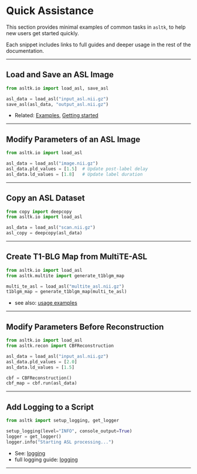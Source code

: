 # **Quick Assistance**

This section provides minimal examples of common tasks in `asltk`, to help new users get started quickly.

Each snippet includes links to full guides and deeper usage in the rest of the documentation.

---

## Load and Save an ASL Image

```python
from asltk.io import load_asl, save_asl

asl_data = load_asl("input_asl.nii.gz")
save_asl(asl_data, "output_asl.nii.gz")
```
* Related: [Examples](docs/usage_examples.md), [Getting started](docs/getting_started.md)
---
## Modify Parameters of an ASL Image
```python
from asltk.io import load_asl

asl_data = load_asl("image.nii.gz")
asl_data.pld_values = [1.5]  # Update post-label delay
asl_data.ld_values = [1.8]   # Update label duration
```
---
## Copy an ASL Dataset
```python
from copy import deepcopy
from asltk.io import load_asl

asl_data = load_asl("scan.nii.gz")
asl_copy = deepcopy(asl_data)
```
---
## Create T1-BLG Map from MultiTE-ASL
```python
from asltk.io import load_asl
from asltk.multite import generate_t1blgm_map

multi_te_asl = load_asl("multite_asl.nii.gz")
t1blgm_map = generate_t1blgm_map(multi_te_asl)
```
* see also: [usage examples](usage_examples.md)
---
## Modify Parameters Before Reconstruction
```python
from asltk.io import load_asl
from asltk.recon import CBFReconstruction

asl_data = load_asl("input_asl.nii.gz")
asl_data.pld_values = [2.0]
asl_data.ld_values = [1.5]

cbf = CBFReconstruction()
cbf_map = cbf.run(asl_data)
```
---
## Add Logging to a Script
```python
from asltk import setup_logging, get_logger

setup_logging(level="INFO", console_output=True)
logger = get_logger()
logger.info("Starting ASL processing...")
```
* See: [logging](logging.md)
* full logging guide: [logging](logging.md)
---
